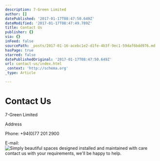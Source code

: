 ```yaml
---
description: 7-Green Limited
author: []
datePublished: '2017-01-17T08:47:50.649Z'
dateModified: '2017-01-17T08:47:49.789Z'
title: Contact Us
publisher: {}
via: {}
inFeed: false
sourcePath: _posts/2017-01-16-acebc1e2-d1fe-4b3f-9ec1-59daf6bdd976.md
hasPage: true
starred: false
datePublishedOriginal: '2017-01-17T08:47:50.649Z'
url: contact-us/index.html
_context: 'http://schema.org'
_type: Article

---
```

# **Contact Us**

7-Green Limited

Address

Phone: +94(0)77 201 2900

E-mail:
![Simply beautiful spaces designed installed and maintained with care contact us with your requirements, we'll be happy to help.](https://the-grid-user-content.s3-us-west-2.amazonaws.com/bf9cee81-27a4-4099-b907-995bbfc342a9.jpg)